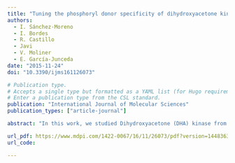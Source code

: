 ```yaml
---
title: "Tuning the phosphoryl donor specificity of dihydroxyacetone kinase from ATP to inorganic polyphosphate. An insight from computational studies"
authors:
  - I. Sánchez-Moreno
  - I. Bordes
  - R. Castillo
  - Javi
  - V. Moliner
  - E. García-Junceda
date: "2015-11-24"
doi: "10.3390/ijms161126073"

# Publication type.
# Accepts a single type but formatted as a YAML list (for Hugo requirements).
# Enter a publication type from the CSL standard.
publication: "International Journal of Molecular Sciences"
publication_types: ["article-journal"]

abstract: "In this work, we studied Dihydroxyacetone (DHA) kinase from Citrobacter freundii, an enzyme that provides an efficient pathway for the preparation of DHA phosphate, a crucial C3 building block in nature. To modify the phosphoryl donor specificity of this enzyme from ATP to inorganic polyphosphate (poly-P), we initiated a directed evolution program. In the first cycle of evolution, the native enzyme was subjected to one round of error-prone PCR (EP-PCR) followed directly by DNA shuffling, without intermediate selection. Although the wild-type DHAK showed no activity with poly-P, screening revealed sixteen mutant clones with statistically significant activity using poly-P as the phosphoryl donor. The most active mutant featured a single mutation (Glu526Lys) located in a flexible loop near the active center. Through theoretical studies based on molecular dynamics simulations and hybrid Quantum Mechanics/Molecular Mechanics (QM/MM) optimizations, we demonstrated that this mutation facilitates the binding of poly-P, positioning it more favorably in the active center for the reaction to occur."

url_pdf: https://www.mdpi.com/1422-0067/16/11/26073/pdf?version=1448363409
url_code: 

---
```

